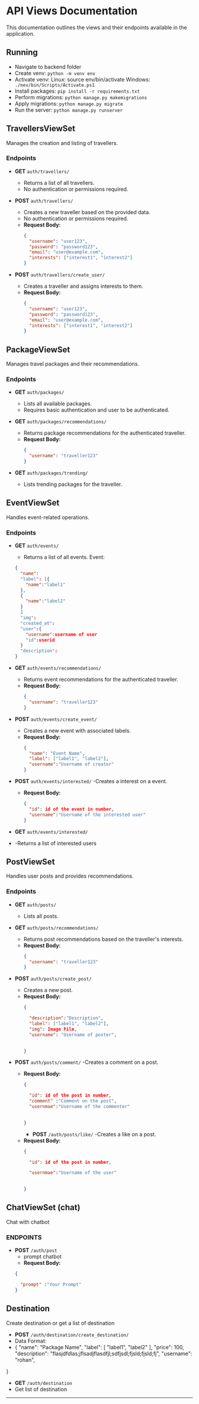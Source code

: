 # API Views Documentation

This documentation outlines the views and their endpoints available in the application.

## Running
- Navigate to backend folder
- Create venv: ``` python -m venv env ```
- Activate venv: Linux: source env/bin/activate Windows:``` ./nev/bin/Scripts/Activate.ps1```
- Install packages: ```pip install -r requirements.txt```
- Perform migrations: ```python manage.py makemigrations```
- Apply migrations: ```python manage.py migrate```
- Run the server: ```python manage.py runserver```

## TravellersViewSet
Manages the creation and listing of travellers.

### Endpoints

- **GET** `auth/travellers/`
  - Returns a list of all travellers.
  - No authentication or permissions required.

- **POST** `auth/travellers/`
  - Creates a new traveller based on the provided data.
  - No authentication or permissions required.
  - **Request Body:**
    ```json
    {
      "username": "user123",
      "password": "password123",
      "email": "user@example.com",
      "interests": ["interest1", "interest2"]
    }
    ```

- **POST** `auth/travellers/create_user/`
  - Creates a traveller and assigns interests to them.
  - **Request Body:**
    ```json
    {
      "username": "user123",
      "password": "password123",
      "email": "user@example.com",
      "interests": ["interest1", "interest2"]
    }
    ```


## PackageViewSet
Manages travel packages and their recommendations.

### Endpoints

- **GET** `auth/packages/`
  - Lists all available packages.
  - Requires basic authentication and user to be authenticated.

- **GET** `auth/packages/recommendations/`
  - Returns package recommendations for the authenticated traveller.
  - **Request Body:**
    ```json
    {
      "username": "traveller123"
    }
    ```

- **GET** `auth/packages/trending/`
  - Lists trending packages for the traveller.

## EventViewSet
Handles event-related operations.

### Endpoints

- **GET** `auth/events/`
  - Returns a list of all events.
  Event:
  ```json
  {
    "name":
    "label": [{
      "name":"label1"
    },
    {
      "name":"label2"
    }
    ]
    "img":
    "created_at":
    "user":{
      "username":username of user
      "id":userid
    }
    "description":
  }
  ```  

- **GET** `auth/events/recommendations/`
  - Returns event recommendations for the authenticated traveller.
  - **Request Body:**
    ```json
    {
      "username": "traveller123"
    }
    ```

- **POST** `auth/events/create_event/`
  - Creates a new event with associated labels.
  - **Request Body:**
    ```json
    {
      "name": "Event Name",
      "label": ["label1", "label2"],
      "username":"Username of creator"
    }
    ```
- **POST** `auth/events/interested/`
-Creates a interest on a event.
  - **Request Body:**
    ```json
    {
      "id": id of the event in number,
      "username":"Username of the interested user"
    }
    ```
- **GET** `auth/events/interested/`
- -Returns a list of interested users
<!-- - **POST** `auth/events/like/`
-Creates a like on a event.
  - **Request Body:**
    ```json
    {

      "id": id of the event in number,

      "usernmae":"Username of the user"
      

    }
    ``` -->
## PostViewSet
Handles user posts and provides recommendations.

### Endpoints

- **GET** `auth/posts/`
  - Lists all posts.

- **GET** `auth/posts/recommendations/`
  - Returns post recommendations based on the traveller's interests.
  - **Request Body:**
    ```json
    {
      "username": "traveller123"
    }
    ```

- **POST** `auth/posts/create_post/`
  - Creates a new post.
  - **Request Body:**
    ```json
    {

      "description":"Description",
      "label": ["label1", "label2"],
      "img": Image File,
      "username": "Username of poster",
      

    }
    ```
- **POST** `auth/posts/comment/`
-Creates a comment on a post.
  - **Request Body:**
    ```json
    {

      "id": id of the post in number,
      "comment" :"Comment on the post",
      "usernmae":"Username of the commenter"
      

    }

    ```
    - **POST** `/auth/posts/like/`
-Creates a like on a post.
  - **Request Body:**
    ```json
    {

      "id": id of the post in number,

      "usernmae":"Username of the user"
      

    }
    ```
## ChatViewSet (chat)
Chat with chatbot

### ENDPOINTS
- **POST** `/auth/post`
  -  prompt chatbot
   - **Request Body:**
    ```json
    {

      "prompt" :"Your Prompt"
    }
    ```

## Destination 
Create destination or get a list of destination
- **POST**  `/auth/destination/create_destination/`
- Data Format:
- {
  "name": "Package Name",
  "label": [
    "label1",
    "label2"
  ],
  "price": 100,
  "description": "flasjdfdlas;jflsadjflasdfjl;sdfjsdl;fjsld;fjsld;fj",
  "username": "rohan",
  
}
- **GET** `/auth/destination`
- Get list of destination
---
